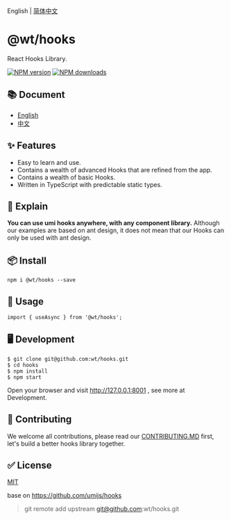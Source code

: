 English | [简体中文](./README_zh-CN.md)

# @wt/hooks

React Hooks Library.

[![NPM version][image-1]][1] [![NPM downloads][image-2]][2]

## 📚 Document

* [English](https://hooks.umijs.org/)
* [中文](https://hooks.umijs.org/zh-cn/)

## ✨ Features

* Easy to learn and use.
* Contains a wealth of advanced Hooks that are refined from the app.
* Contains a wealth of basic Hooks.
* Written in TypeScript with predictable static types.

## 📣 Explain

**You can use umi hooks anywhere, with any component library.**
Although our examples are based on ant design, it does not mean that our Hooks can only be used with ant design.

## 📦 Install

```
npm i @wt/hooks --save
```

## 🔨 Usage

```
import { useAsync } from '@wt/hooks';
```

## 🖥 Development

```
$ git clone git@github.com:wt/hooks.git
$ cd hooks
$ npm install
$ npm start
```
Open your browser and visit http://127.0.0.1:8001 , see more at Development.

## 🤝 Contributing

We welcome all contributions, please read our [CONTRIBUTING.MD](https://github.com/wetrial/hooks/blob/master/CONTRIBUTING.MD) first, let's build a better hooks library together.

## ✅ License

[MIT](https://github.com/umijs/umi/blob/master/LICENSE)


[1]:	https://www.npmjs.com/package/wetrial/hooks
[2]:	https://npmjs.org/package/wetrial/hooks

[image-1]:	https://img.shields.io/npm/v/wetrial/hooks.svg?style=flat
[image-2]:	https://img.shields.io/npm/dm/wetrial/hooks.svg?style=flat

base on  https://github.com/umijs/hooks
> git remote add upstream git@github.com:wt/hooks.git